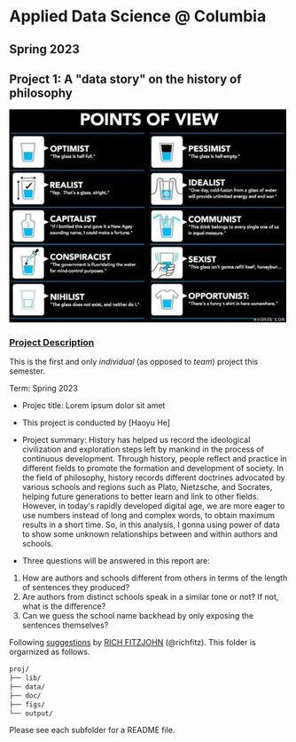 # Applied Data Science @ Columbia
## Spring 2023
## Project 1: A "data story" on the history of philosophy

<img src="figs/100126-the-glass.jpeg" width="500">

### [Project Description](doc/)
This is the first and only *individual* (as opposed to *team*) project this semester. 

Term: Spring 2023

+ Projec title: Lorem ipsum dolor sit amet
+ This project is conducted by [Haoyu He]

+ Project summary: History has helped us record the ideological civilization and exploration steps left by mankind in the process of continuous development. Through history, people reflect and practice in different fields to promote the formation and development of society. In the field of philosophy, history records different doctrines advocated by various schools and regions such as Plato, Nietzsche, and Socrates, helping future generations to better learn and link to other fields.
However, in today's rapidly developed digital age, we are more eager to use numbers instead of long and complex words, to obtain maximum results in a short time. So, in this analysis, I gonna using power of data to show some unknown relationships between and within authors and schools.
+ Three questions will be answered in this report are:
1. How are authors and schools different from others in terms of the length of sentences they produced?
2. Are authors from distinct schools speak in a similar tone or not? If not, what is the difference?
3. Can we guess the school name backhead by only exposing the sentences themselves?

Following [suggestions](http://nicercode.github.io/blog/2013-04-05-projects/) by [RICH FITZJOHN](http://nicercode.github.io/about/#Team) (@richfitz). This folder is orgarnized as follows.

```
proj/
├── lib/
├── data/
├── doc/
├── figs/
└── output/
```

Please see each subfolder for a README file.

